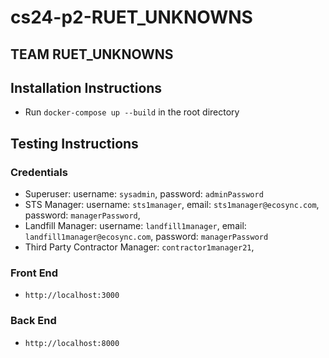 # cs24-p2-RUET_UNKNOWNS

## TEAM RUET_UNKNOWNS

## Installation Instructions

- Run `docker-compose up --build` in the root directory

## Testing Instructions

### Credentials

- Superuser: username: `sysadmin`, password: `adminPassword`
- STS Manager: username: `sts1manager`, email: `sts1manager@ecosync.com`, password: `managerPassword`,
- Landfill Manager: username: `landfill1manager`, email: `landfill1manager@ecosync.com`, password: `managerPassword`
- Third Party Contractor Manager: `contractor1manager21`,

### Front End

- `http://localhost:3000`

### Back End

- `http://localhost:8000`
